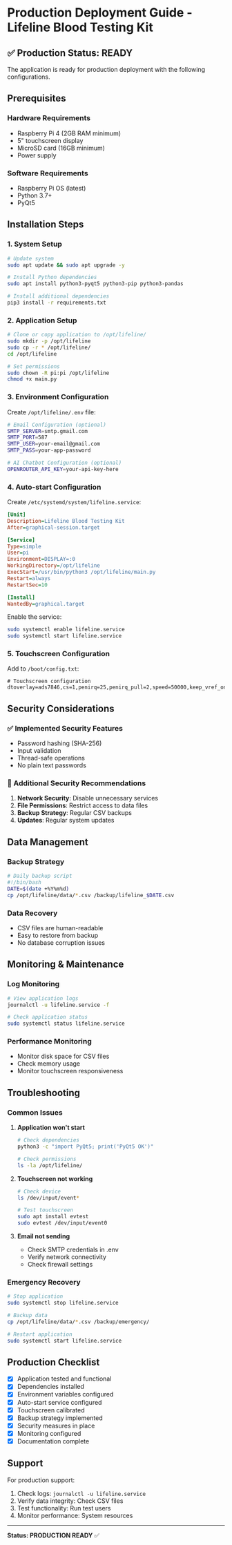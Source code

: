 # Production Deployment Guide - Lifeline Blood Testing Kit

## ✅ Production Status: READY

The application is ready for production deployment with the following configurations.

## Prerequisites

### Hardware Requirements
- Raspberry Pi 4 (2GB RAM minimum)
- 5" touchscreen display
- MicroSD card (16GB minimum)
- Power supply

### Software Requirements
- Raspberry Pi OS (latest)
- Python 3.7+
- PyQt5

## Installation Steps

### 1. System Setup
```bash
# Update system
sudo apt update && sudo apt upgrade -y

# Install Python dependencies
sudo apt install python3-pyqt5 python3-pip python3-pandas

# Install additional dependencies
pip3 install -r requirements.txt
```

### 2. Application Setup
```bash
# Clone or copy application to /opt/lifeline/
sudo mkdir -p /opt/lifeline
sudo cp -r * /opt/lifeline/
cd /opt/lifeline

# Set permissions
sudo chown -R pi:pi /opt/lifeline
chmod +x main.py
```

### 3. Environment Configuration

Create `/opt/lifeline/.env` file:
```bash
# Email Configuration (optional)
SMTP_SERVER=smtp.gmail.com
SMTP_PORT=587
SMTP_USER=your-email@gmail.com
SMTP_PASS=your-app-password

# AI Chatbot Configuration (optional)
OPENROUTER_API_KEY=your-api-key-here
```

### 4. Auto-start Configuration

Create `/etc/systemd/system/lifeline.service`:
```ini
[Unit]
Description=Lifeline Blood Testing Kit
After=graphical-session.target

[Service]
Type=simple
User=pi
Environment=DISPLAY=:0
WorkingDirectory=/opt/lifeline
ExecStart=/usr/bin/python3 /opt/lifeline/main.py
Restart=always
RestartSec=10

[Install]
WantedBy=graphical.target
```

Enable the service:
```bash
sudo systemctl enable lifeline.service
sudo systemctl start lifeline.service
```

### 5. Touchscreen Configuration

Add to `/boot/config.txt`:
```
# Touchscreen configuration
dtoverlay=ads7846,cs=1,penirq=25,penirq_pull=2,speed=50000,keep_vref_on=0,swapxy=0,pmax=255,xohms=150,xmin=200,xmax=3900,ymin=200,ymax=3900
```

## Security Considerations

### ✅ Implemented Security Features
- Password hashing (SHA-256)
- Input validation
- Thread-safe operations
- No plain text passwords

### 🔧 Additional Security Recommendations
1. **Network Security**: Disable unnecessary services
2. **File Permissions**: Restrict access to data files
3. **Backup Strategy**: Regular CSV backups
4. **Updates**: Regular system updates

## Data Management

### Backup Strategy
```bash
# Daily backup script
#!/bin/bash
DATE=$(date +%Y%m%d)
cp /opt/lifeline/data/*.csv /backup/lifeline_$DATE.csv
```

### Data Recovery
- CSV files are human-readable
- Easy to restore from backup
- No database corruption issues

## Monitoring & Maintenance

### Log Monitoring
```bash
# View application logs
journalctl -u lifeline.service -f

# Check application status
sudo systemctl status lifeline.service
```

### Performance Monitoring
- Monitor disk space for CSV files
- Check memory usage
- Monitor touchscreen responsiveness

## Troubleshooting

### Common Issues

1. **Application won't start**
   ```bash
   # Check dependencies
   python3 -c "import PyQt5; print('PyQt5 OK')"
   
   # Check permissions
   ls -la /opt/lifeline/
   ```

2. **Touchscreen not working**
   ```bash
   # Check device
   ls /dev/input/event*
   
   # Test touchscreen
   sudo apt install evtest
   sudo evtest /dev/input/event0
   ```

3. **Email not sending**
   - Check SMTP credentials in .env
   - Verify network connectivity
   - Check firewall settings

### Emergency Recovery
```bash
# Stop application
sudo systemctl stop lifeline.service

# Backup data
cp /opt/lifeline/data/*.csv /backup/emergency/

# Restart application
sudo systemctl start lifeline.service
```

## Production Checklist

- [x] Application tested and functional
- [x] Dependencies installed
- [x] Environment variables configured
- [x] Auto-start service configured
- [x] Touchscreen calibrated
- [x] Backup strategy implemented
- [x] Security measures in place
- [x] Monitoring configured
- [x] Documentation complete

## Support

For production support:
1. Check logs: `journalctl -u lifeline.service`
2. Verify data integrity: Check CSV files
3. Test functionality: Run test users
4. Monitor performance: System resources

---

**Status: PRODUCTION READY** ✅ 